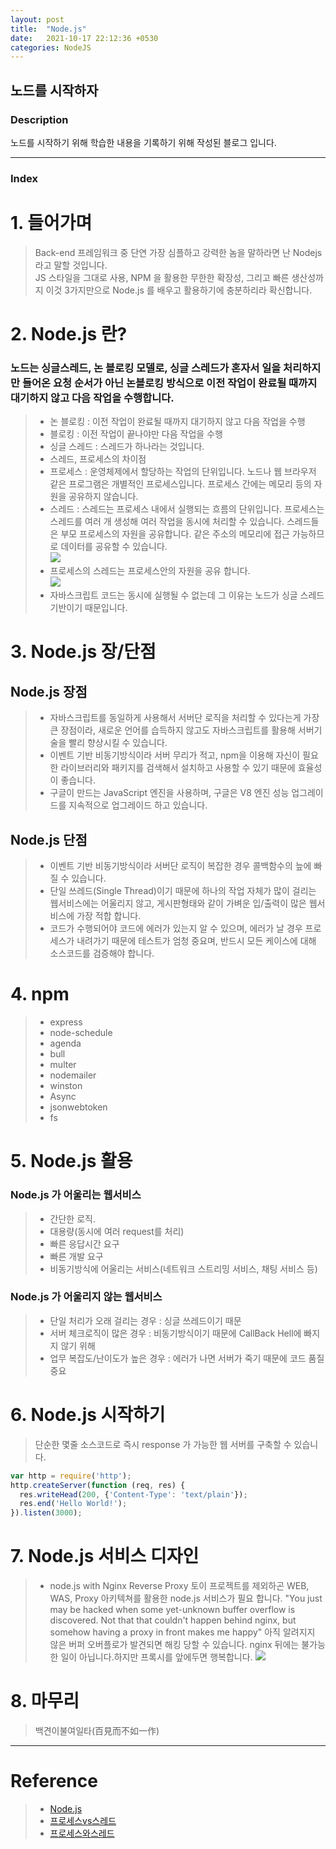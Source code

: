 ```yaml
---
layout: post
title:  "Node.js"
date:   2021-10-17 22:12:36 +0530
categories: NodeJS
---
```

노드를 시작하자
---
### Description
노드를 시작하기 위해 학습한 내용을 기록하기 위해 작성된 블로그 입니다.

---
### Index
# 1. 들어가며
> Back-end 프레임워크 중 단연 가장 심플하고 강력한 놈을 말하라면 난 Nodejs 라고 말할 것입니다. <br>
> JS 스타일을 그대로 사용, NPM 을 활용한 무한한 확장성, 그리고 빠른 생산성까지 이것 3가지만으로 Node.js 를 배우고 활용하기에 충분하리라 확신합니다.

# 2. Node.js 란?
### 노드는 싱글스레드, 논 블로킹 모델로, 싱글 스레드가 혼자서 일을 처리하지만 들어온 요청 순서가 아닌 논블로킹 방식으로 이전 작업이 완료될 때까지 대기하지 않고 다음 작업을 수행합니다.
> - 논 블로킹 : 이전 작업이 완료될 때까지 대기하지 않고 다음 작업을 수행<br>
> - 블로킹 : 이전 작업이 끝나야만 다음 작업을 수행<br>
> - 싱글 스레드 : 스레드가 하나라는 것입니다.<br>
> - 스레드, 프로세스의 차이점<br>
> - 프로세스 : 운영체제에서 할당하는 작업의 단위입니다. 노드나 웹 브라우저 같은 프로그램은 개별적인 프로세스입니다. 프로세스 간에는 메모리 등의 자원을 공유하지 않습니다.<br>
> - 스레드 : 스레드는 프로세스 내에서 실행되는 흐름의 단위입니다. 프로세스는 스레드를 여러 개 생성해 여러 작업을 동시에 처리할 수 있습니다. 스레드들은 부모 프로세스의 자원을 공유합니다. 같은 주소의 메모리에 접근 가능하므로 데이터를 공유할 수 있습니다.<br>
> [<img src="https://gmlwjd9405.github.io/images/os-process-and-thread/process.png">](https://gmlwjd9405.github.io/images/os-process-and-thread/process.png)
> - 프로세스의 스레드는 프로세스안의 자원을 공유 합니다.<br>
> [<img src="https://media.vlpt.us/images/raejoonee/post/b91490ed-c67b-407d-8fea-a8d6fdb22559/104.png">](https://media.vlpt.us/images/raejoonee/post/b91490ed-c67b-407d-8fea-a8d6fdb22559/104.png)
> - 자바스크립트 코드는 동시에 실행될 수 없는데 그 이유는 노드가 싱글 스레드 기반이기 때문입니다.



# 3. Node.js 장/단점

## Node.js 장점
> - 자바스크립트를 동일하게 사용해서 서버단 로직을 처리할 수 있다는게 가장 큰 장점이라, 새로운 언어를 습득하지 않고도 자바스크립트를 활용해 서버기술을 빨리 향상시킬 수 있습니다. <br>
> - 이벤트 기반 비동기방식이라 서버 무리가 적고, npm을 이용해 자신이 필요한 라이브러리와 패키지를 검색해서 설치하고 사용할 수 있기 때문에 효율성이 좋습니다.<br>
> - 구글이 만드는 JavaScript 엔진을 사용하며, 구글은 V8 엔진 성능 업그레이드를 지속적으로 업그레이드 하고 있습니다.  

## Node.js 단점
> - 이벤트 기반 비동기방식이라 서버단 로직이 복잡한 경우 콜백함수의 늪에 빠질 수 있습니다.<br>
> - 단일 쓰레드(Single Thread)이기 때문에 하나의 작업 자체가 많이 걸리는 웹서비스에는 어울리지 않고, 게시판형태와 같이 가벼운 입/출력이 많은 웹서비스에 가장 적합 합니다.<br>
> - 코드가 수행되어야 코드에 에러가 있는지 알 수 있으며, 에러가 날 경우 프로세스가 내려가기 때문에 테스트가 엄청 중요며, 반드시 모든 케이스에 대해 소스코드를 검증해야 합니다.<br>
 
# 4. npm
> - express
> - node-schedule
> - agenda
> - bull
> - multer
> - nodemailer
> - winston
> - Async
> - jsonwebtoken
> - fs
> 

# 5. Node.js 활용
### Node.js 가 어울리는 웹서비스
> - 간단한 로직.  <br>
> - 대용량(동시에 여러 request를 처리) <br>
> - 빠른 응답시간 요구 <br>
> - 빠른 개발 요구 <br>
> - 비동기방식에 어울리는 서비스(네트워크 스트리밍 서비스, 채팅 서비스 등) <br>
 
### Node.js 가 어울리지 않는 웹서비스
> - 단일 처리가 오래 걸리는 경우 : 싱글 쓰레드이기 때문 <br>
> - 서버 체크로직이 많은 경우 : 비동기방식이기 때문에 CallBack Hell에 빠지지 않기 위해 <br>
> - 업무 복잡도/난이도가 높은 경우 : 에러가 나면 서버가 죽기 때문에 코드 품질 중요

# 6. Node.js 시작하기
> 단순한 몇줄 소스코드로 즉시 response 가 가능한 웹 서버를 구축할 수 있습니다.
```javascript
var http = require('http');
http.createServer(function (req, res) {
  res.writeHead(200, {'Content-Type': 'text/plain'});
  res.end('Hello World!');
}).listen(3000);
```

# 7. Node.js 서비스 디자인
> * node.js with Nginx Reverse Proxy 
> 토이 프로젝트를 제외하곤 WEB, WAS, Proxy 아키텍쳐를 활용한 node.js 서비스가 필요 합니다.
> "You just may be hacked when some yet-unknown buffer overflow is discovered. Not that that couldn't happen behind nginx, but somehow having a proxy in front makes me happy"
> 아직 알려지지 않은 버퍼 오버플로가 발견되면 해킹 당할 수 있습니다. nginx 뒤에는 불가능한 일이 아닙니다.하지만 프록시를 앞에두면 행복합니다.
> [<img src="https://assets.digitalocean.com/articles/nodejs/node_diagram.png">](https://www.digitalocean.com/community/tutorials/how-to-set-up-a-node-js-application-for-production-on-ubuntu-14-04)

# 8. 마무리
> 백견이불여일타(百見而不如一作)
---

# Reference
> - [Node.js]
> - [프로세스vs스레드]
> - [프로세스와스레드]



[Node.js]: https://nodejs.org/ko/
[프로세스와스레드]: https://gmlwjd9405.github.io/2018/09/14/process-vs-thread.html
[프로세스vs스레드]: https://velog.io/@raejoonee/%ED%94%84%EB%A1%9C%EC%84%B8%EC%8A%A4%EC%99%80-%EC%8A%A4%EB%A0%88%EB%93%9C%EC%9D%98-%EC%B0%A8%EC%9D%B4




